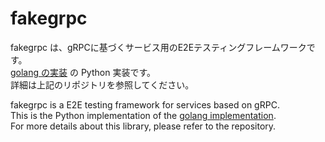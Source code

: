 # fakegrpc

fakegrpc は、gRPCに基づくサービス用のE2Eテスティングフレームワークです。 \
[golang の実装](https://github.com/YoshikiShibata/courier) の Python 実装です。 \
詳細は上記のリポジトリを参照してください。

fakegrpc is a E2E testing framework for services based on gRPC. \
This is the Python implementation of the [golang implementation](https://github.com/YoshikiShibata/courier). \
For more details about this library, please refer to the repository.



